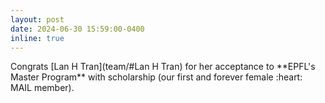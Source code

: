 ```yaml
---
layout: post
date: 2024-06-30 15:59:00-0400
inline: true
---
```


<div class="d-inline-block" tabindex="0" data-toggle="tooltip" title="Majority of work done by MAIL/SAIL members!">    
<i class="bi bi-rocket-takeoff-fill"></i>
</div> Congrats [Lan H Tran](team/#Lan H Tran) for her acceptance to **EPFL's Master Program** with scholarship (our first and forever female :heart: MAIL member).
